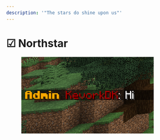 ```yaml
---
description: '"The stars do shine upon us"'
---
```


# ☑ Northstar

<figure><img src="../../../../.gitbook/assets/image.png" alt=""><figcaption></figcaption></figure>
